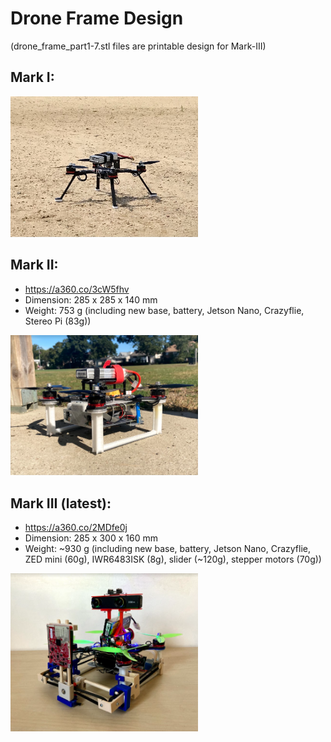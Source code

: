 # Drone Frame Design

(drone_frame_part1-7.stl files are printable design for Mark-III)

## Mark I:
<img src="./drone_v1.jpg" width="300" />

## Mark II:               
-	https://a360.co/3cW5fhv
-	Dimension: 285 x 285 x 140 mm
-	Weight: 753 g (including new base, battery, Jetson Nano, Crazyflie, Stereo Pi (83g))
<img src="./drone_v2.PNG" width="300" />

## Mark III (latest):                    
-	https://a360.co/2MDfe0j
-	Dimension: 285 x 300 x 160 mm
-	Weight: ~930 g (including new base, battery, Jetson Nano, Crazyflie, ZED mini (60g), IWR6483ISK (8g), slider (~120g), stepper motors (70g))
<img src="./drone_v3_2.PNG" width="300" />
